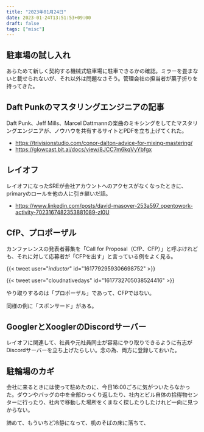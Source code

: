 ```yaml
---
title: "2023年01月24日"
date: 2023-01-24T13:51:53+09:00
draft: false
tags: ["misc"]
---
```


## 駐車場の試し入れ

あらためて新しく契約する機械式駐車場に駐車できるかの確認。ミラーを畳まないと載せられないが、それ以外は問題なさそう。管理会社の担当者が菓子折りを持ってきた。

## Daft Punkのマスタリングエンジニアの記事

Daft Punk、Jeff Mills、Marcel Dattmannの楽曲のミキシングをしてたマスタリングエンジニアが、ノウハウを共有するサイトとPDFを立ち上げてくれた。

* <https://trivisionstudio.com/conor-dalton-advice-for-mixing-mastering/>
* <https://glowcast.bit.ai/docs/view/8JCC7m6kqVyYbfgx>

## レイオフ

レイオフになったSREが会社アカウントへのアクセスがなくなったときに、primaryのロールを他の人に引き継いだ話。

* <https://www.linkedin.com/posts/david-masover-253a597_opentowork-activity-7023167482353881089-zI0U>

## CfP、プロポーザル

カンファレンスの発表者募集を「Call for Proposal（CfP、CFP）」と呼ぶけれども、それに対して応募者が「CFPを出す」と言っている例をよく見る。

{{< tweet user="_inductor_" id="1617792959306698752" >}}

{{< tweet user="cloudnativedays" id="1617732705038524416" >}}

やり取りするのは「プロポーザル」であって、CFPではない。

同様の例に「スポンサード」がある。

## GooglerとXooglerのDiscordサーバー

レイオフに関連して、社員や元社員同士が容易にやり取りできるように有志がDiscordサーバーを立ち上げたらしい。念の為、両方に登録しておいた。

## 駐輪場のカギ

会社に来るときには使って駐めたのに、今日16:00ごろに気がついたらなかった。ダウンやバッグの中を全部ひっくり返したり、社内とビル自体の拾得物センターに行ったり、社内で移動した場所をくまなく探したりしたけれど一向に見つからない。

諦めて、もういちど冷静になって、机のそばの床に落ちて、
